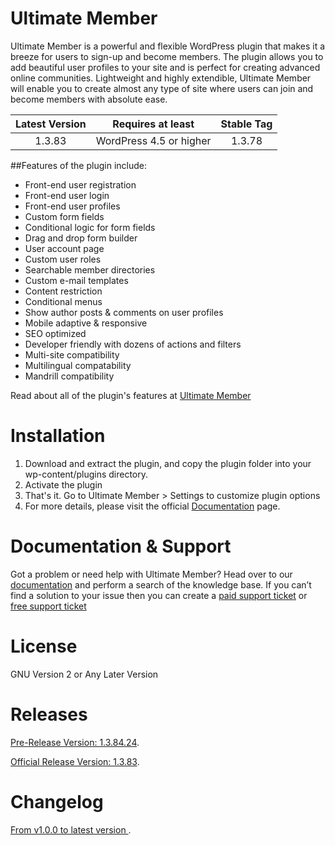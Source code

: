 Ultimate Member 
==============
Ultimate Member is a powerful and flexible WordPress plugin that makes it a breeze for users to sign-up and become members. The plugin allows you to add beautiful user profiles to your site and is perfect for creating advanced online communities. Lightweight and highly extendible, Ultimate Member will enable you to create almost any type of site where users can join and become members with absolute ease.

| Latest Version |Requires at least|Stable Tag|
| :------------: |:------------:|:------------:|
| 1.3.83 | WordPress 4.5 or higher| 1.3.78 |


##Features of the plugin include:
- Front-end user registration
- Front-end user login
- Front-end user profiles
- Custom form fields
- Conditional logic for form fields
- Drag and drop form builder
- User account page
- Custom user roles
- Searchable member directories
- Custom e-mail templates
- Content restriction
- Conditional menus
- Show author posts & comments on user profiles
- Mobile adaptive & responsive
- SEO optimized
- Developer friendly with dozens of actions and filters
- Multi-site compatibility
- Multilingual compatability
- Mandrill compatibility

Read about all of the plugin's features at [Ultimate Member](https://ultimatemember.com/)

Installation
======================
1. Download and extract the plugin, and copy the plugin folder into your wp-content/plugins directory.
2. Activate the plugin
3. That's it. Go to Ultimate Member > Settings to customize plugin options
4. For more details, please visit the official [Documentation](https://ultimatemember.com/docs/) page.

Documentation & Support
======================
Got a problem or need help with Ultimate Member? Head over to our [documentation](http://docs.ultimatemember.com/) and perform a search of the knowledge base. If you can’t find a solution to your issue then you can create a [paid support ticket](https://ultimatemember.com/support-contact/) or [free support ticket](https://wordpress.org/support/plugin/ultimate-member)


License
====================
GNU Version 2 or Any Later Version

Releases
====================
[Pre-Release Version: 1.3.84.24](https://github.com/ultimatemember/ultimatemember/releases).

[Official Release Version: 1.3.83](https://github.com/ultimatemember/ultimatemember/releases).

Changelog
====================
[ From v1.0.0 to latest version ](https://wordpress.org/plugins/ultimate-member/changelog/).

